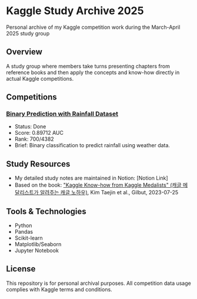 # Kaggle Study Archive 2025

Personal archive of my Kaggle competition work during the March-April 2025 study group

## Overview

A study group where members take turns presenting chapters from reference books and then apply the concepts and know-how directly in actual Kaggle competitions.

## Competitions

### [Binary Prediction with Rainfall Dataset](./rainfall-binary-prediction)
- Status: Done
- Score: 0.89712 AUC
- Rank: 700/4382
- Brief: Binary classification to predict rainfall using weather data.

## Study Resources

- My detailed study notes are maintained in Notion: [Notion Link]
- Based on the book: ["Kaggle Know-how from Kaggle Medalists" (캐글 메달리스트가 알려주는 캐글 노하우)](https://www.aladin.co.kr/shop/wproduct.aspx?ItemId=321117891&start=slayer), Kim Taejin et al., Gilbut, 2023-07-25

## Tools & Technologies

- Python
- Pandas
- Scikit-learn
- Matplotlib/Seaborn
- Jupyter Notebook

## License

This repository is for personal archival purposes. All competition data usage complies with Kaggle terms and conditions.
